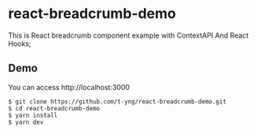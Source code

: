 # react-breadcrumb-demo

This is React breadcrumb component example with ContextAPI And React Hooks;

## Demo

You can access http://localhost:3000

```
$ git clone https://github.com/t-yng/react-breadcrumb-demo.git
$ cd react-breadcrumb-demo
$ yarn install
$ yarn dev
```
